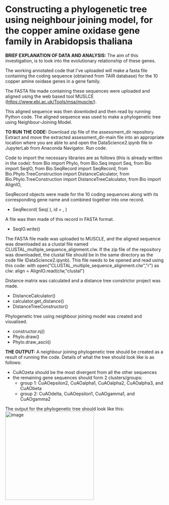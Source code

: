 # Constructing a phylogenetic tree using neighbour joining model, for the copper amine oxidase gene family in Arabidopsis thaliana
 
**BRIEF EXPLANATION OF DATA AND ANALYSIS:**
The aim of this investigation, is to look into the evolutionary relationship of these genes.

The working annotated code that I've uploaded will make a fasta file
containing the coding sequence (obtained from TAIR database)
for the 10 copper amine oxidase genes in a gene family.

The FASTA file made containing these sequences were uploaded
and aligned using the web based tool MUSLCE (https://www.ebi.ac.uk/Tools/msa/muscle/). 

This aligned sequence was then downloded and then read by running Python code. 
The aligned sequence was used to make a phylogenetic tree using Neighbour-Joining Model.


**TO RUN THE CODE:**
Download zip file of the assessment_dir repository. Extract and move the extracted assessment_dir-main file into an appropriate location where you are able to and open the DataScience2.ipynb file in JupyterLab from Anaconda Navigator.
Run code.

Code to import the necessary libraries are as follows (this is already written in the code):
from Bio import Phylo,
from Bio.Seq import Seq,
from Bio import SeqIO,
from Bio.SeqRecord import SeqRecord,
from Bio.Phylo.TreeConstruction import DistanceCalculator,
from Bio.Phylo.TreeConstruction import DistanceTreeCalculator,
from Bio import AlignIO, 

SeqRecord objects were made for the 10 coding sequences
along with its corresponding gene name and combined together into one record.
 - SeqRecord(
   Seq(
   ),
   id = , 
)

A file was then made of this record in FASTA format. 
 - SeqIO.write()

The FASTA file made was uploaded to MUSCLE, and the aligned sequence was downloaded as a clustal file named CLUSTAL_multiple_sequence_alignment.clw.
If the zip file of the repository was downloaded, the clustal file should be in the same directory as the code file (DataScience2.ipynb).
This file needs to be opened and read using this code:
with open("CLUSTAL_multiple_sequence_alignment.clw","r") as clw: 
    align = AlignIO.read(clw,"clustal")

Distance matrix was calculated and a distance tree constrictor project was made.
 - DistanceCalculator()
 - calculator.get_distance()
 - DistanceTreeConstructor()

Phylogenetic tree using neighbour joining model was created and visualised.
 - constructor.nj()
 - Phylo.draw()
 - Phylo.draw_ascii()


**THE OUTPUT:**
A neighbour joining phylogenetic tree should be created as a result of running the code.
Details of what the tree should look like is as follows:
- CuAOzeta should be the most divergent from all the other sequences 
- the remaining gene sequences should form 2 clusters/groups:
   - group 1: CuAOepsilon2, CuAOalpha1, CuAOalpha2, CuAOalpha3, and CuAObeta
   - group 2: CuAOdelta, CuAOepsilon1, CuAOgamma1, and CuAOgamma2
 
The output for the phylogenetic tree should look like this:
<img width="281" alt="image" src="https://github.com/KerstinLieu/assessment_dir/assets/153204691/0128df47-4c10-4858-957d-fc705617ddff">



